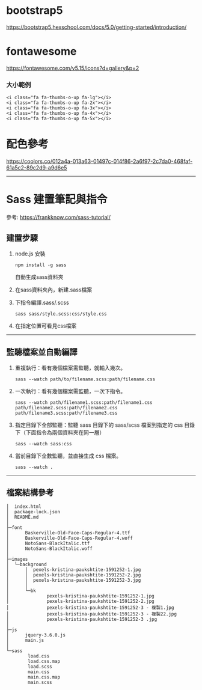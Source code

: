 # bootstrap5

https://bootstrap5.hexschool.com/docs/5.0/getting-started/introduction/

# fontawesome

https://fontawesome.com/v5.15/icons?d=gallery&p=2

### 大小範例

```
<i class="fa fa-thumbs-o-up fa-lg"></i>
<i class="fa fa-thumbs-o-up fa-2x"></i>
<i class="fa fa-thumbs-o-up fa-3x"></i>
<i class="fa fa-thumbs-o-up fa-4x"></i>
<i class="fa fa-thumbs-o-up fa-5x"></i>
```

# 配色參考

https://coolors.co/012a4a-013a63-01497c-014f86-2a6f97-2c7da0-468faf-61a5c2-89c2d9-a9d6e5


---

# Sass 建置筆記與指令

參考: https://frankknow.com/sass-tutorial/

## 建置步驟

1. node.js 安裝
    ```
    npm install -g sass
    ```
    自動生成sass資料夾
    
2. 在sass資料夾內，新建.sass檔案
3. 下指令編譯.sass/.scss
    ```
    sass sass/style.scss:css/style.css
    ```
4. 在指定位置可看見css檔案

---

## 監聽檔案並自動編譯

1. 重複執行：看有幾個檔案需監聽，就輸入幾次。

    ```
    sass --watch path/to/filename.scss:path/filename.css
    ```

2. 一次執行：看有幾個檔案需監聽，一次下指令。

    ```
    sass --watch path/filename1.scss:path/filename1.css path/filename2.scss:path/filename2.css path/filename3.scss:path/filename3.css
    ```
    
3. 指定目錄下全部監聽：監聽 sass 目錄下的 sass/scss 檔案到指定的 css 目錄下（下面指令為兩個資料夾在同一層）

    ```
    sass --watch sass:css
    ```
    
4. 當前目錄下全數監聽，並直接生成 css 檔案。

    ```
    sass --watch .
    ```


---

## 檔案結構參考

```
│  index.html
│  package-lock.json
│  README.md
│
├─font
│      Baskerville-Old-Face-Caps-Regular-4.ttf
│      Baskerville-Old-Face-Caps-Regular-4.woff
│      NotoSans-BlackItalic.ttf
│      NotoSans-BlackItalic.woff
│
├─images
│  └─background
│      │  pexels-kristina-paukshtite-1591252-1.jpg
│      │  pexels-kristina-paukshtite-1591252-2.jpg
│      │  pexels-kristina-paukshtite-1591252-3.jpg
│      │
│      └─bk
│              pexels-kristina-paukshtite-1591252-1.jpg
│              pexels-kristina-paukshtite-1591252-2.jpg
│              pexels-kristina-paukshtite-1591252-3 - 複製1.jpg
│              pexels-kristina-paukshtite-1591252-3 - 複製22.jpg
│              pexels-kristina-paukshtite-1591252-3 .jpg
│
├─js
│      jquery-3.6.0.js
│      main.js
│
└─sass
        load.css
        load.css.map
        load.scss
        main.css
        main.css.map
        main.scss
```